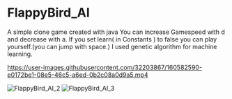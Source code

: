 # FlappyBird_AI
A simple clone game created with java
You can increase Gamespeed with d and decrease with a.
If you set learn( in Constants ) to false you can play yourself.(you can jump with space.)
I used genetic algorithm for machine learning.



https://user-images.githubusercontent.com/32203867/160582590-e0172be1-08e5-46c5-a6ed-0b2c08a0d9a5.mp4

![FlappyBird_AI_2](https://user-images.githubusercontent.com/32203867/160582861-3118c4de-6622-43ec-8c62-b8b09566a773.png)
![FlappyBird_AI_3](https://user-images.githubusercontent.com/32203867/160582872-bdaa0ef6-33da-421c-9fb8-b9e036de7e5d.png)
